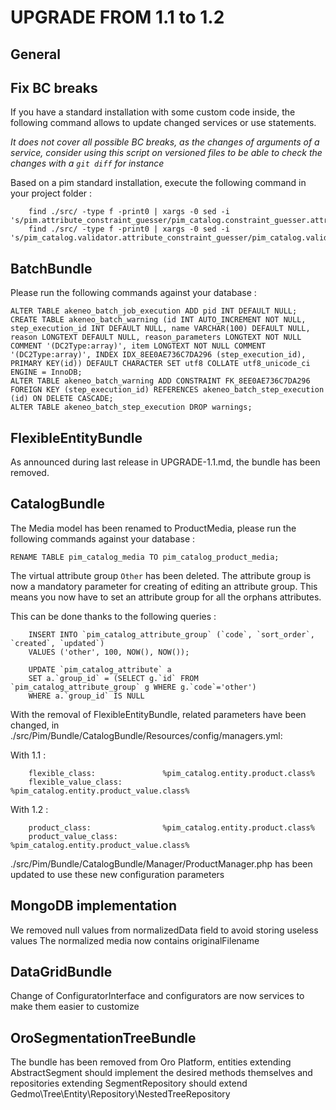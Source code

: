 UPGRADE FROM 1.1 to 1.2
=======================

General
-------

Fix BC breaks
-------------

If you have a standard installation with some custom code inside, the following command allows to update changed services or use statements.

*It does not cover all possible BC breaks, as the changes of arguments of a service, consider using this script on versioned files to be able to check the changes with a `git diff` for instance*

Based on a pim standard installation, execute the following command in your project folder :

```
    find ./src/ -type f -print0 | xargs -0 sed -i 's/pim.attribute_constraint_guesser/pim_catalog.constraint_guesser.attribute/g'
    find ./src/ -type f -print0 | xargs -0 sed -i 's/pim_catalog.validator.attribute_constraint_guesser/pim_catalog.validator.constraint_guesser.chained_attribute/g'

```

BatchBundle
-----------

Please run the following commands against your database :

    ALTER TABLE akeneo_batch_job_execution ADD pid INT DEFAULT NULL;
    CREATE TABLE akeneo_batch_warning (id INT AUTO_INCREMENT NOT NULL, step_execution_id INT DEFAULT NULL, name VARCHAR(100) DEFAULT NULL, reason LONGTEXT DEFAULT NULL, reason_parameters LONGTEXT NOT NULL COMMENT '(DC2Type:array)', item LONGTEXT NOT NULL COMMENT '(DC2Type:array)', INDEX IDX_8EE0AE736C7DA296 (step_execution_id), PRIMARY KEY(id)) DEFAULT CHARACTER SET utf8 COLLATE utf8_unicode_ci ENGINE = InnoDB;
    ALTER TABLE akeneo_batch_warning ADD CONSTRAINT FK_8EE0AE736C7DA296 FOREIGN KEY (step_execution_id) REFERENCES akeneo_batch_step_execution (id) ON DELETE CASCADE;
    ALTER TABLE akeneo_batch_step_execution DROP warnings;


FlexibleEntityBundle
--------------------

As announced during last release in UPGRADE-1.1.md, the bundle has been removed.

CatalogBundle
-------------

The Media model has been renamed to ProductMedia, please run the following commands against your database :

    RENAME TABLE pim_catalog_media TO pim_catalog_product_media;

The virtual attribute group `Other` has been deleted. The attribute group is now a mandatory parameter for creating of editing an attribute group. This means you now have to set an attribute group for all the orphans attributes.

This can be done thanks to the following queries :

```
    INSERT INTO `pim_catalog_attribute_group` (`code`, `sort_order`, `created`, `updated`)
    VALUES ('other', 100, NOW(), NOW());

    UPDATE `pim_catalog_attribute` a
    SET a.`group_id` = (SELECT g.`id` FROM `pim_catalog_attribute_group` g WHERE g.`code`='other')
    WHERE a.`group_id` IS NULL
```

With the removal of FlexibleEntityBundle, related parameters have been changed, in ./src/Pim/Bundle/CatalogBundle/Resources/config/managers.yml:

With 1.1 :
```
    flexible_class:               %pim_catalog.entity.product.class%
    flexible_value_class:         %pim_catalog.entity.product_value.class%
```

With 1.2 :
```
    product_class:                %pim_catalog.entity.product.class%
    product_value_class:          %pim_catalog.entity.product_value.class%
```

./src/Pim/Bundle/CatalogBundle/Manager/ProductManager.php has been updated to use these new configuration parameters

MongoDB implementation
----------------------

We removed null values from normalizedData field to avoid storing useless values
The normalized media now contains originalFilename

DataGridBundle
--------------

Change of ConfiguratorInterface and configurators are now services to make them easier to customize

OroSegmentationTreeBundle
--------------

The bundle has been removed from Oro Platform, entities extending AbstractSegment should implement the desired
methods themselves and repositories extending SegmentRepository should extend Gedmo\Tree\Entity\Repository\NestedTreeRepository


